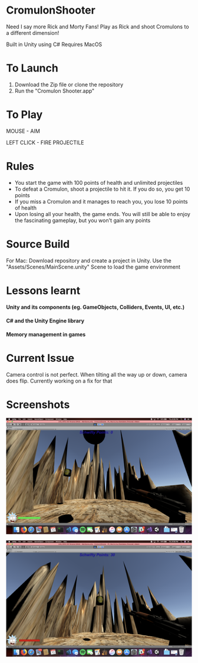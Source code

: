 # CromulonShooter

[image1]:./manual/pic1.png
[image2]: ./manual/pic2.png

Need I say more Rick and Morty Fans! Play as Rick and shoot Cromulons to a different dimension!

Built in Unity using C#
Requires MacOS

# To Launch

1) Download the Zip file or clone the repository
2) Run the "Cromulon Shooter.app"

# To Play

MOUSE - AIM

LEFT CLICK - FIRE PROJECTILE

# Rules

- You start the game with 100 points of health and unlimited projectiles
- To defeat a Cromulon, shoot a projectile to hit it. If you do so, you get 10 points
- If you miss a Cromulon and it manages to reach you, you lose 10 points of health
- Upon losing all your health, the game ends. You will still be able to enjoy the fascinating gameplay, but you won't gain any points

# Source Build

For Mac: Download repository and create a project in Unity. Use the "Assets/Scenes/MainScene.unity" Scene to load the game environment

# Lessons learnt

#### Unity and its components (eg. GameObjects, Colliders, Events, UI, etc.)
#### C# and the Unity Engine library
#### Memory management in games

# Current Issue

Camera control is not perfect. When tilting all the way up or down, camera does flip. Currently working on a fix for that

# Screenshots

![image1]

![image2]

